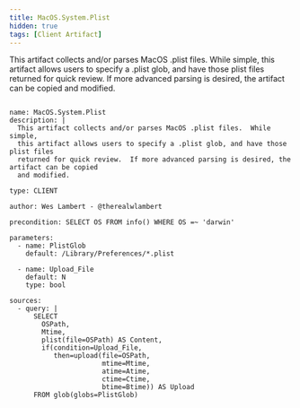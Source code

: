 ```yaml
---
title: MacOS.System.Plist
hidden: true
tags: [Client Artifact]
---
```


This artifact collects and/or parses MacOS .plist files.  While simple,
this artifact allows users to specify a .plist glob, and have those plist files
returned for quick review.  If more advanced parsing is desired, the artifact can be copied
and modified.


<pre><code class="language-yaml">
name: MacOS.System.Plist
description: |
  This artifact collects and/or parses MacOS .plist files.  While simple,
  this artifact allows users to specify a .plist glob, and have those plist files
  returned for quick review.  If more advanced parsing is desired, the artifact can be copied
  and modified.

type: CLIENT

author: Wes Lambert - @therealwlambert

precondition: SELECT OS FROM info() WHERE OS =~ &#x27;darwin&#x27;

parameters:
  - name: PlistGlob
    default: /Library/Preferences/*.plist

  - name: Upload_File
    default: N
    type: bool

sources:
  - query: |
      SELECT
        OSPath,
        Mtime,
        plist(file=OSPath) AS Content,
        if(condition=Upload_File,
           then=upload(file=OSPath,
                       mtime=Mtime,
                       atime=Atime,
                       ctime=Ctime,
                       btime=Btime)) AS Upload
      FROM glob(globs=PlistGlob)

</code></pre>

